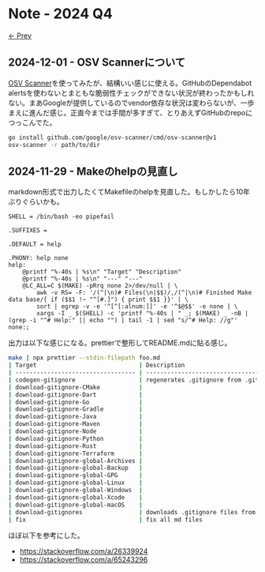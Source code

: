 # Note - 2024 Q4

[&#8592; Prev](./2024-Q2.md)

## 2024-12-01 - OSV Scannerについて

[OSV Scanner](https://osv.dev/#use-vulnerability-scanner)を使ってみたが、結構いい感じに使える。GitHubのDependabot alertsを使わないとまともな脆弱性チェックができない状況が終わったかもしれない。まあGoogleが提供しているのでvendor依存な状況は変わらないが、一歩まえに進んだ感じ。正直今までは手間が多すぎて、とりあえずGitHubのrepoにつっこんでた。

```bash
go install github.com/google/osv-scanner/cmd/osv-scanner@v1
osv-scanner -r path/to/dir
```

## 2024-11-29 - Makeのhelpの見直し

markdown形式で出力したくてMakefileのhelpを見直した。もしかしたら10年ぶりぐらいかも。

```make
SHELL = /bin/bash -eo pipefail

.SUFFIXES =

.DEFAULT = help

.PHONY: help none
help:
	@printf "%-40s | %s\n" "Target" "Description"
	@printf "%-40s | %s\n" "---" "---"
	@LC_ALL=C $(MAKE) -pRrq none 2>/dev/null | \
		awk -v RS= -F: '/(^|\n)# Files(\n|$$)/,/(^|\n)# Finished Make data base/{ if ($$1 !~ "^[#.]") { print $$1 }}' | \
		sort | egrep -v -e '^[^[:alnum:]]' -e '^$@$$' -e none | \
		xargs -I _ $(SHELL) -c 'printf "%-40s | " _; $(MAKE) _ -nB | (grep -i "^# Help:" || echo "") | tail -1 | sed "s/^# Help: //g"'
none:;
```

出力は以下な感じになる。prettierで整形してREADME.mdに貼る感じ。

```bash
make | npx prettier --stdin-filepath foo.md
| Target                             | Description                                           |
| ---------------------------------- | ----------------------------------------------------- |
| codegen-gitignore                  | regenerates .gitignore from .gitignore.d/\*.gitignore |
| download-gitignore-CMake           |
| download-gitignore-Dart            |
| download-gitignore-Go              |
| download-gitignore-Gradle          |
| download-gitignore-Java            |
| download-gitignore-Maven           |
| download-gitignore-Node            |
| download-gitignore-Python          |
| download-gitignore-Rust            |
| download-gitignore-Terraform       |
| download-gitignore-global-Archives |
| download-gitignore-global-Backup   |
| download-gitignore-global-GPG      |
| download-gitignore-global-Linux    |
| download-gitignore-global-Windows  |
| download-gitignore-global-Xcode    |
| download-gitignore-global-macOS    |
| download-gitignores                | downloads .gitignore files from github/gitignore      |
| fix                                | fix all md files                                      |
```

ほぼ以下を参考にした。

- https://stackoverflow.com/a/26339924
- https://stackoverflow.com/a/65243296
